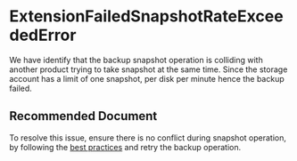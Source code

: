 <properties
	pageTitle="ExtensionFailedSnapshotRateExceededError"
	description="ExtensionFailedSnapshotRateExceededError"
	infoBubbleText="Backup operation failed as the snapshot call coincided with another snapshot request from a different client"
	service="microsoft.recoveryservices"
	resource="backup"
	authors="srinathvasireddy"
	authorAlias="srinathvasireddy"
	articleId="azurebackup-crc-extensionfailedsnapshotrateexceedederror"
	diagnosticScenario="azurebackup-crc-extensionfailedsnapshotrateexceedederror"
	selfHelpType="diagnostics"
	supportTopicIds=""
	productPesIds="15207"
	cloudEnvironments="public"
/>

# ExtensionFailedSnapshotRateExceededError

<!--issueDescription-->
We have identify that the backup snapshot operation is colliding with another product trying to take snapshot at the same time. Since the storage account has a limit of one snapshot, per disk per minute hence the backup failed.
<!--/issueDescription-->

## **Recommended Document**
To resolve this issue, ensure there is no conflict during snapshot operation, by following the [best practices](https://docs.microsoft.com/en-us/azure/backup/backup-azure-vms-introduction#best-practices) and retry the backup operation.
